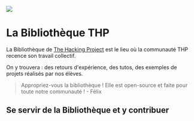 ![](https://i.imgur.com/tCHyK8G.jpg)

# La Bibliothèque THP
La Bibliothèque de [The Hacking Project](https://www.thehackingproject.org/)  est le lieu où la communauté THP recence son travail collectif.

On y trouvera : des retours d'expérience, des tutos, des exemples de projets réalisés par nos élèves.


> Appropriez-vous la bibliothèque ! Elle est open-source et faite pour toute notre communauté !
>                     - Félix


## Se servir de la Bibliothèque et y contribuer
